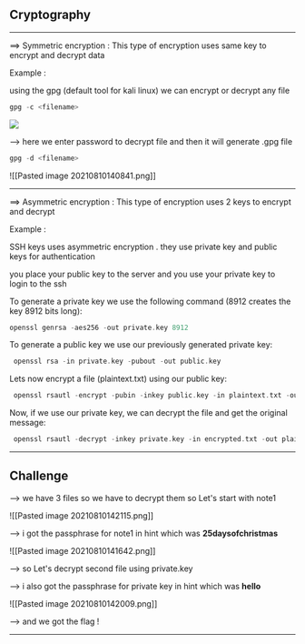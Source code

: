## Cryptography
----

==> Symmetric encryption : This type of encryption uses same key to encrypt and decrypt data 

Example : 

using the gpg (default tool for kali linux) we can encrypt or decrypt any file 

```c
gpg -c <filename>
```

![](https://cdn.discordapp.com/attachments/860126060821217280/874715109841334332/unknown.png)

--> here we enter password to decrypt file and then it will generate .gpg file 

```c
gpg -d <filename>
```

![[Pasted image 20210810140841.png]]

------

==> Asymmetric encryption : This type of encryption uses 2 keys to encrypt and decrypt 

Example :

SSH keys uses asymmetric encryption . they use private key and public keys for authentication 

you place your public key to the server and you use your private key to login to the ssh 


To generate a private key we use the following command (8912 creates the key 8912 bits long):

 ```c
 openssl genrsa -aes256 -out private.key 8912
```

To generate a public key we use our previously generated private key:

```c
 openssl rsa -in private.key -pubout -out public.key
 ```

Lets now encrypt a file (plaintext.txt) using our public key:

```c
 openssl rsautl -encrypt -pubin -inkey public.key -in plaintext.txt -out encrypted.txt
```
 
Now, if we use our private key, we can decrypt the file and get the original message:

```c
 openssl rsautl -decrypt -inkey private.key -in encrypted.txt -out plaintext.txt
 ```
 
 -----
 
 ## Challenge
 
 --> we have 3 files so we have to decrypt them so Let's start with note1
 
 ![[Pasted image 20210810142115.png]]
 
 --> i got the passphrase for note1 in hint which was  **25daysofchristmas**
 
 ![[Pasted image 20210810141642.png]]
 
 --> so Let's decrypt second file using private.key 
 
 --> i also got the passphrase for private key in hint which was **hello**
 
 ![[Pasted image 20210810142009.png]]
 
 --> and we got the flag !
 
 ------